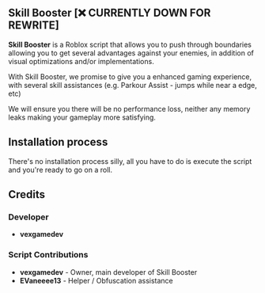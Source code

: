 ## Skill Booster [❌ CURRENTLY DOWN FOR REWRITE]
**Skill Booster** is a Roblox script that allows you to push through boundaries allowing you to get several advantages against your enemies, in addition of visual optimizations and/or implementations.

With Skill Booster, we promise to give you a enhanced gaming experience, with several skill assistances (e.g. Parkour Assist - jumps while near a edge, etc)

We will ensure you there will be no performance loss, neither any memory leaks making your gameplay more satisfying.

## Installation process
There's no installation process silly, all you have to do is execute the script and you're ready to go on a roll.

## Credits

### Developer
- **vexgamedev**

### Script Contributions
- **vexgamedev** - Owner, main developer of Skill Booster
- **EVaneeee13** - Helper / Obfuscation assistance



